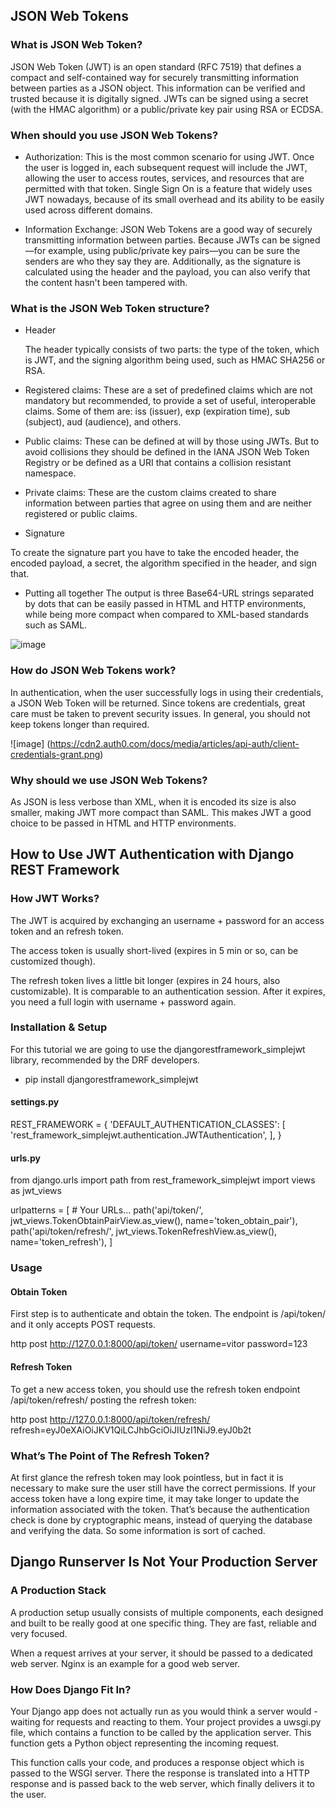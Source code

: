 ##  JSON Web Tokens
### What is JSON Web Token?

JSON Web Token (JWT) is an open standard (RFC 7519) that defines a compact and self-contained way for securely transmitting information between parties as a JSON
object. This information can be verified and trusted because it is digitally signed. JWTs can be signed using a secret (with the HMAC algorithm) or a public/private 
key pair using RSA or ECDSA.

### When should you use JSON Web Tokens?


- Authorization: This is the most common scenario for using JWT. Once the user is logged in, each subsequent request will include the JWT, allowing the user to 
  access routes, services, and resources that are permitted with that token. Single Sign On is a feature that widely uses JWT nowadays, because of its small overhead
  and its ability to be easily used across different domains.

- Information Exchange: JSON Web Tokens are a good way of securely transmitting information between parties. Because JWTs can be signed—for example, using 
  public/private key pairs—you can be sure the senders are who they say they are. Additionally, as the signature is calculated using the header and the payload,
  you can also verify that the content hasn't been tampered with.

### What is the JSON Web Token structure?

- Header

  The header typically consists of two parts: the type of the token, which is JWT, and the signing algorithm being used, such as HMAC SHA256 or RSA.
  
- Registered claims: These are a set of predefined claims which are not mandatory but recommended, to provide a set of useful, interoperable claims. Some of them
  are: iss (issuer), exp (expiration time), sub (subject), aud (audience), and others.
  
- Public claims: These can be defined at will by those using JWTs. But to avoid collisions they should be defined in the IANA JSON Web Token Registry or be defined
  as a URI that contains a collision resistant namespace.

- Private claims: These are the custom claims created to share information between parties that agree on using them and are neither registered or public claims.

- Signature

To create the signature part you have to take the encoded header, the encoded payload, a secret, the algorithm specified in the header, and sign that.


- Putting all together
  The output is three Base64-URL strings separated by dots that can be easily passed in HTML and HTTP environments, while being more compact when compared to 
  XML-based standards such as SAML.
  
![image](https://cdn.auth0.com/blog/legacy-app-auth/legacy-app-auth-5.png)

### How do JSON Web Tokens work?

In authentication, when the user successfully logs in using their credentials, a JSON Web Token will be returned. Since tokens are credentials, great care must 
be taken to prevent security issues. In general, you should not keep tokens longer than required.

![image] (https://cdn2.auth0.com/docs/media/articles/api-auth/client-credentials-grant.png)

### Why should we use JSON Web Tokens?

As JSON is less verbose than XML, when it is encoded its size is also smaller, making JWT more compact than SAML. This makes JWT a good choice to be passed in HTML 
and HTTP environments.


## How to Use JWT Authentication with Django REST Framework

### How JWT Works?

The JWT is acquired by exchanging an username + password for an access token and an refresh token.

The access token is usually short-lived (expires in 5 min or so, can be customized though).

The refresh token lives a little bit longer (expires in 24 hours, also customizable). It is comparable to an authentication session. After it expires, you need a 
full login with username + password again.

### Installation & Setup

For this tutorial we are going to use the djangorestframework_simplejwt library, recommended by the DRF developers.

- pip install djangorestframework_simplejwt

#### settings.py

REST_FRAMEWORK = {
    'DEFAULT_AUTHENTICATION_CLASSES': [
        'rest_framework_simplejwt.authentication.JWTAuthentication',
    ],
}

#### urls.py

from django.urls import path
from rest_framework_simplejwt import views as jwt_views

urlpatterns = [
    # Your URLs...
    path('api/token/', jwt_views.TokenObtainPairView.as_view(), name='token_obtain_pair'),
    path('api/token/refresh/', jwt_views.TokenRefreshView.as_view(), name='token_refresh'),
]

### Usage

#### Obtain Token

First step is to authenticate and obtain the token. The endpoint is /api/token/ and it only accepts POST requests.

http post http://127.0.0.1:8000/api/token/ username=vitor password=123

#### Refresh Token

To get a new access token, you should use the refresh token endpoint /api/token/refresh/ posting the refresh token:

http post http://127.0.0.1:8000/api/token/refresh/ refresh=eyJ0eXAiOiJKV1QiLCJhbGciOiJIUzI1NiJ9.eyJ0b2t


### What’s The Point of The Refresh Token?

At first glance the refresh token may look pointless, but in fact it is necessary to make sure the user still have the correct permissions. If your access token
have a long expire time, it may take longer to update the information associated with the token. That’s because the authentication check is done by cryptographic
means, instead of querying the database and verifying the data. So some information is sort of cached.

## Django Runserver Is Not Your Production Server

### A Production Stack

A production setup usually consists of multiple components, each designed and built to be really good at one specific thing. They are fast, reliable and very focused.

When a request arrives at your server, it should be passed to a dedicated web server. Nginx is an example for a good web server.

### How Does Django Fit In?

Your Django app does not actually run as you would think a server would - waiting for requests and reacting to them. Your project provides a uwsgi.py file, 
which contains a function to be called by the application server. This function gets a Python object representing the incoming request.

This function calls your code, and produces a response object which is passed to the WSGI server. There the response is translated into a HTTP response and is
passed back to the web server, which finally delivers it to the user.



